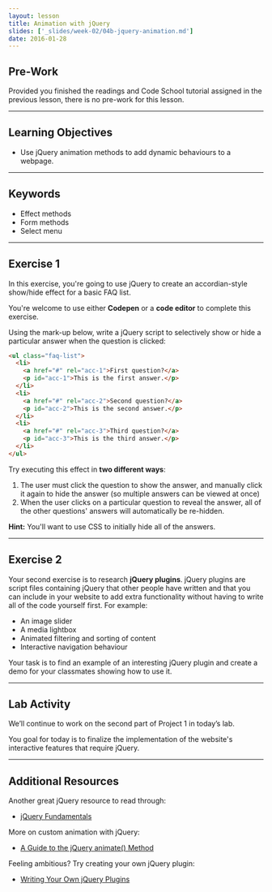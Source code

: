 ```yaml
---
layout: lesson
title: Animation with jQuery
slides: ['_slides/week-02/04b-jquery-animation.md']
date: 2016-01-28
---
```


## Pre-Work

Provided you finished the readings and Code School tutorial assigned in the previous lesson, there is no pre-work for this lesson.

---

## Learning Objectives

- Use jQuery animation methods to add dynamic behaviours to a webpage.

---

## Keywords

- Effect methods
- Form methods
- Select menu

---

## Exercise 1

In this exercise, you're going to use jQuery to create an accordian-style show/hide effect for a basic FAQ list.

You're welcome to use either **Codepen** or a **code editor** to complete this exercise.

Using the mark-up below, write a jQuery script to selectively show or hide a particular answer when the question is clicked:

```html
<ul class="faq-list">
  <li>
    <a href="#" rel="acc-1">First question?</a>
    <p id="acc-1">This is the first answer.</p>
  </li>
  <li>
    <a href="#" rel="acc-2">Second question?</a>
    <p id="acc-2">This is the second answer.</p>
  </li>
  <li>
    <a href="#" rel="acc-3">Third question?</a>
    <p id="acc-3">This is the third answer.</p>
  </li>
</ul>
```

Try executing this effect in **two different ways**:

1. The user must click the question to show the answer, and manually click it again to hide the answer (so multiple answers can be viewed at once)
2. When the user clicks on a particular question to reveal the answer, all of the other questions' answers will automatically be re-hidden.

**Hint:** You'll want to use CSS to initially hide all of the answers.

---

## Exercise 2

Your second exercise is to research **jQuery plugins**. jQuery plugins are script files containing jQuery that other people have written and that you can include in your website to add extra functionality without having to write all of the code yourself first. For example:

- An image slider
- A media lightbox
- Animated filtering and sorting of content
- Interactive navigation behaviour

Your task is to find an example of an interesting jQuery plugin and create a demo for your classmates showing how to use it.

---

## Lab Activity

We’ll continue to work on the second part of Project 1 in today’s lab.

You goal for today is to finalize the implementation of the website's interactive features that require jQuery.

---

## Additional Resources

Another great jQuery resource to read through:

- [jQuery Fundamentals](http://jqfundamentals.com/)

More on custom animation with jQuery:

- [A Guide to the jQuery animate() Method](http://www.sitepoint.com/guide-jquery-animate-method/)

Feeling ambitious? Try creating your own jQuery plugin:

- [Writing Your Own jQuery Plugins](http://blog.teamtreehouse.com/writing-your-own-jquery-plugins)

